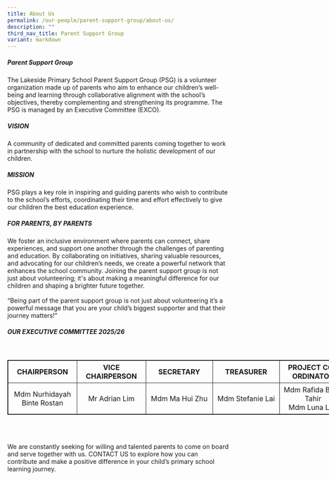 ```yaml
---
title: About Us
permalink: /our-people/parent-support-group/about-us/
description: ""
third_nav_title: Parent Support Group
variant: markdown
---
```

<h5>Parent Support Group</h5>
The Lakeside Primary School Parent Support Group (PSG) is a volunteer organization made up of parents who aim to enhance our children’s well-being and learning through collaborative alignment with the school’s objectives, thereby complementing and strengthening its programme. The PSG is managed by an Executive Committee (EXCO).
<h5>VISION</h5>
A community of dedicated and committed parents coming together to work in partnership with the school to nurture the holistic development of our children.
<h5>MISSION</h5>
PSG plays a key role in inspiring and guiding parents who wish to contribute to the school’s efforts, coordinating their time and effort effectively to give our children the best education experience.
<h5>FOR PARENTS, BY PARENTS</h5>
We foster an inclusive environment where parents can connect, share experiences, and support one another through the challenges of parenting and education. 
By collaborating on initiatives, sharing valuable resources, and advocating for our children’s needs, we create a powerful network that enhances the school community. 
Joining the parent support group is not just about volunteering; it's about making a meaningful difference for our children and shaping a brighter future together.
<br><br>
“Being part of the parent support group is not just about volunteering it’s a powerful message that you are your child’s biggest supporter and that their journey matters!”

<h5>OUR EXECUTIVE COMMITTEE 2025/26</h5>

<br>
<table style="border: 1px solid rgb(42, 42, 42); width: 773px;">
<tbody class="" style="margin: 0px; outline: 0px; padding: 0px;">
<tr>
<td width="154" style="padding: 5px; text-align: center; border: 1px solid rgb(42, 42, 42); vertical-align: middle;"><b>CHAIRPERSON</b></td>
<td width="154" style="padding: 5px; text-align: center; border: 1px solid rgb(42, 42, 42); vertical-align: middle;"><b>VICE CHAIRPERSON</b></td>
<td width="154" style="padding: 5px; text-align: center; border: 1px solid rgb(42, 42, 42); vertical-align: middle;"><b>SECRETARY</b></td>
<td width="154" style="padding: 5px; text-align: center; border: 1px solid rgb(42, 42, 42); vertical-align: middle;"><b>TREASURER</b></td>
<td width="154" style="padding: 5px; text-align: center; border: 1px solid rgb(42, 42, 42); vertical-align: middle;"><b> PROJECT CO-ORDINATOR</b></td>
</tr>
<tr>
<td width="154" style="padding: 5px; text-align: center; border: 1px solid rgb(42, 42, 42); vertical-align: middle;">Mdm Nurhidayah Binte Rostan</td>
<td width="154" style="padding: 5px; text-align: center; border: 1px solid rgb(42, 42, 42); vertical-align: middle;">Mr Adrian Lim</td>
<td width="154" style="padding: 5px; text-align: center; border: 1px solid rgb(42, 42, 42); vertical-align: middle;">Mdm Ma Hui Zhu</td>
<td width="154" style="padding: 5px; text-align: center; border: 1px solid rgb(42, 42, 42); vertical-align: middle;">Mdm Stefanie Lai</td>
<td width="154" style="padding: 5px; text-align: center; border: 1px solid rgb(42, 42, 42); vertical-align: middle;">Mdm Rafida Binte Tahir<br>Mdm Luna Lee</td>

</tr>
</tbody>
</table>
<br><br>


We are constantly seeking for willing and talented parents to come on board and serve together with us. <a style="text-decoration: none" href="https://www.lakesidepri.moe.edu.sg/our-people/parent-support-group/contact-us/"> CONTACT US</a> to explore how you can contribute and make a positive difference in your child’s primary school learning journey.